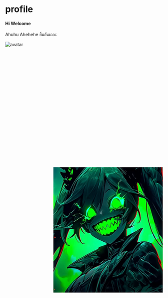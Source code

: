 # profile
<h4>Hi Welcome</h4>
<p>Ahuhu Ahehehe ยิ้มกันเถอะ</p>
<img width="620" height="400" align="left" alt="avatar"src="https://wallpapercosmos.com/w/middle-retina/0/b/3/1198598-3840x2160-desktop-4k-studio-ghibli-background-image.jpg">
<img width="350" height="400" align="right" alt="avatar"src="https://github.com/updevil/profile/blob/main/avatar.PNG">
